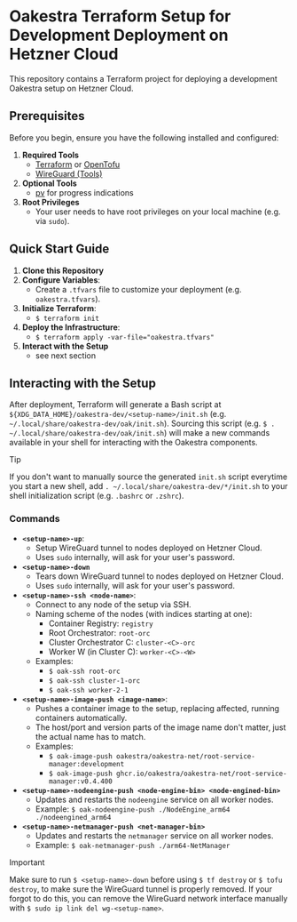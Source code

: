 # Oakestra Terraform Setup for Development Deployment on Hetzner Cloud

This repository contains a Terraform project for deploying a development Oakestra setup on Hetzner Cloud.


## Prerequisites

Before you begin, ensure you have the following installed and configured:

1. **Required Tools**
   * [Terraform](https://developer.hashicorp.com/terraform/install) or [OpenTofu](https://opentofu.org/docs/intro/install/)
   * [WireGuard (Tools)](https://www.wireguard.com/install/)
2. **Optional Tools** 
   * [pv](https://wiki.ubuntuusers.de/pv/) for progress indications 
3. **Root Privileges**
   * Your user needs to have root privileges on your local machine (e.g. via `sudo`).


## Quick Start Guide

1. **Clone this Repository**
2. **Configure Variables**:
   * Create a `.tfvars` file to customize your deployment (e.g. `oakestra.tfvars`).
3. **Initialize Terraform**:
   * `$ terraform init`
4. **Deploy the Infrastructure**:
   * `$ terraform apply -var-file="oakestra.tfvars"`
5. **Interact with the Setup**
   * see next section


## Interacting with the Setup

After deployment, Terraform will generate a Bash script at `${XDG_DATA_HOME}/oakestra-dev/<setup-name>/init.sh`
(e.g. `~/.local/share/oakestra-dev/oak/init.sh`). 
Sourcing this script (e.g. `$ . ~/.local/share/oakestra-dev/oak/init.sh`) will make a new commands
available in your shell for interacting with the Oakestra components.

> [!TIP]
> If you don't want to manually source the generated `init.sh` script everytime you start a new shell,
> add `. ~/.local/share/oakestra-dev/*/init.sh` to your shell initialization script (e.g. `.bashrc` or `.zshrc`).


### Commands

- **`<setup-name>-up`**:
  - Setup WireGuard tunnel to nodes deployed on Hetzner Cloud.
  - Uses `sudo` internally, will ask for your user's password.
- **`<setup-name>-down`**
  - Tears down WireGuard tunnel to nodes deployed on Hetzner Cloud.
  - Uses `sudo` internally, will ask for your user's password.
- **`<setup-name>-ssh <node-name>`**:
  - Connect to any node of the setup via SSH.
  - Naming scheme of the nodes (with indices starting at one):
    - Container Registry: `registry`   
    - Root Orchestrator: `root-orc`
    - Cluster Orchestrator C: `cluster-<C>-orc`
    - Worker W (in Cluster C): `worker-<C>-<W>`
  - Examples:
    - `$ oak-ssh root-orc`
    - `$ oak-ssh cluster-1-orc`
    - `$ oak-ssh worker-2-1`
- **`<setup-name>-image-push <image-name>`**:
  - Pushes a container image to the setup, replacing affected, running containers automatically.
  - The host/port and version parts of the image name don't matter, just the actual name has to match.
  - Examples:
    - `$ oak-image-push oakestra/oakestra-net/root-service-manager:development`
    - `$ oak-image-push ghcr.io/oakestra/oakestra-net/root-service-manager:v0.4.400`
- **`<setup-name>-nodeengine-push <node-engine-bin> <node-engined-bin>`**
  - Updates and restarts the `nodeengine` service on all worker nodes.
  - Example: `$ oak-nodeengine-push ./NodeEngine_arm64 ./nodeengined_arm64`
- **`<setup-name>-netmanager-push <net-manager-bin>`**
  - Updates and restarts the `netmanager` service on all worker nodes.
  - Example: `$ oak-netmanager-push ./arm64-NetManager`

> [!IMPORTANT]  
> Make sure to run `$ <setup-name>-down` before using `$ tf destroy` or `$ tofu destroy`,
> to make sure the WireGuard tunnel is properly removed.
> If your forgot to do this, you can remove the WireGuard network interface manually with `$ sudo ip link del wg-<setup-name>`.

